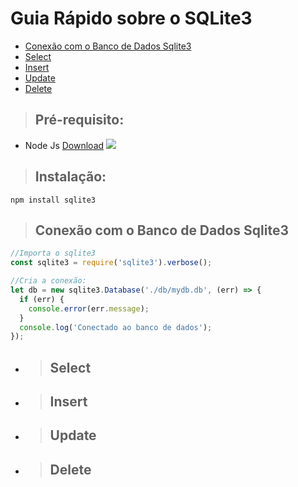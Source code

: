 # Guia Rápido sobre o SQLite3

- [Conexão com o Banco de Dados Sqlite3](#select)
- [Select](#select)
- [Insert](#insert)
- [Update](#update)
- [Delete](#delete)


> ## Pré-requisito:

- Node Js [Download](https://nodejs.org/en/download/)
![](https://nodejs.org/static/images/logo.svg)
> ## Instalação:


```git
npm install sqlite3
```


> ## Conexão com o Banco de Dados Sqlite3

```javascript
//Importa o sqlite3
const sqlite3 = require('sqlite3').verbose();

//Cria a conexão:
let db = new sqlite3.Database('./db/mydb.db', (err) => {
  if (err) {
    console.error(err.message);
  }
  console.log('Conectado ao banco de dados');
});
```

- > ## Select



- > ## Insert



- > ## Update



- > ## Delete
